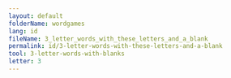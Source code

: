 ```yaml
---
layout: default
folderName: wordgames
lang: id
fileName: 3_letter_words_with_these_letters_and_a_blank
permalink: id/3-letter-words-with-these-letters-and-a-blank
tool: 3-letter-words-with-blanks
letter: 3
---
```

